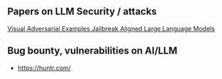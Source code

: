 ## Papers on LLM Security / attacks
[Visual Adversarial Examples Jailbreak Aligned Large Language Models](https://arxiv.org/pdf/2306.13213) 


## Bug bounty, vulnerabilities on AI/LLM
* https://huntr.com/

